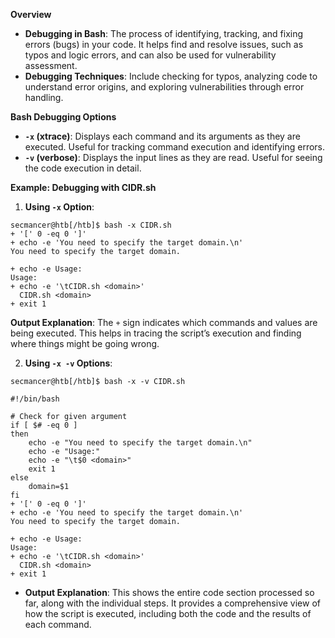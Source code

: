 **Overview**
- **Debugging in Bash**: The process of identifying, tracking, and fixing errors (bugs) in your code. It helps find and resolve issues, such as typos and logic errors, and can also be used for vulnerability assessment.
- **Debugging Techniques**: Include checking for typos, analyzing code to understand error origins, and exploring vulnerabilities through error handling.



**Bash Debugging Options**
- **`-x` (xtrace)**: Displays each command and its arguments as they are executed. Useful for tracking command execution and identifying errors.
- **`-v` (verbose)**: Displays the input lines as they are read. Useful for seeing the code execution in detail.



**Example: Debugging with CIDR.sh**
1. **Using `-x` Option**:
```
secmancer@htb[/htb]$ bash -x CIDR.sh
+ '[' 0 -eq 0 ']'
+ echo -e 'You need to specify the target domain.\n'
You need to specify the target domain.

+ echo -e Usage:
Usage:
+ echo -e '\tCIDR.sh <domain>'
  CIDR.sh <domain>
+ exit 1
```
**Output Explanation**: The `+` sign indicates which commands and values are being executed. This helps in tracing the script’s execution and finding where things might be going wrong.


2. **Using `-x -v` Options**:
```
secmancer@htb[/htb]$ bash -x -v CIDR.sh

#!/bin/bash

# Check for given argument
if [ $# -eq 0 ]
then
    echo -e "You need to specify the target domain.\n"
    echo -e "Usage:"
    echo -e "\t$0 <domain>"
    exit 1
else
    domain=$1
fi
+ '[' 0 -eq 0 ']'
+ echo -e 'You need to specify the target domain.\n'
You need to specify the target domain.

+ echo -e Usage:
Usage:
+ echo -e '\tCIDR.sh <domain>'
  CIDR.sh <domain>
+ exit 1
```
- **Output Explanation**: This shows the entire code section processed so far, along with the individual steps. It provides a comprehensive view of how the script is executed, including both the code and the results of each command.